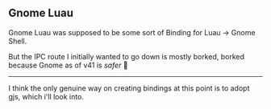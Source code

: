 ## Gnome Luau

Gnome Luau was supposed to be some sort of Binding for Luau -> Gnome Shell.

But the IPC route I initially wanted to go down is mostly borked, borked because Gnome as of v41 is *safer* 🤡

---

I think the only genuine way on creating bindings at this point is to adopt gjs, which i'll look into.
